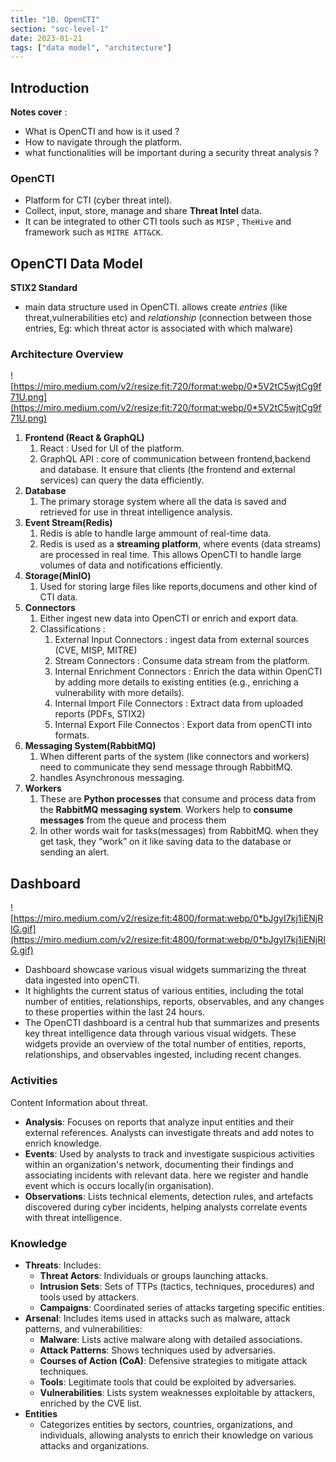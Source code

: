 ```yaml
---
title: "10. OpenCTI"
section: "soc-level-1"
date: 2023-01-21
tags: ["data model", "architecture"]
---
```


## Introduction

**Notes cover** :

- What is OpenCTI and how is it used ?
- How to navigate through the platform.
- what functionalities will be important during a security threat analysis ?

### OpenCTI

- Platform for CTI (cyber threat intel).
- Collect, input, store, manage and share **Threat Intel** data.
- It can be integrated to other CTI tools such as `MISP` , `TheHive` and framework such as `MITRE ATT&CK`.

## OpenCTI Data Model

**STIX2 Standard**

- main data structure used in OpenCTI. allows create _entries_ (like threat,vulnerabilities etc) and _relationship_ (connection between those entries, Eg: which threat actor is associated with which malware)

### Architecture Overview

![https://miro.medium.com/v2/resize:fit:720/format:webp/0*5V2tC5wjtCg9f71U.png](https://miro.medium.com/v2/resize:fit:720/format:webp/0*5V2tC5wjtCg9f71U.png)

1. **Frontend (React & GraphQL)**
    1. React : Used for UI of the platform.
    2. GraphQL API : core of communication between frontend,backend and database. It ensure that clients (the frontend and external services) can query the data efficiently.
2. **Database**
    1. The primary storage system where all the data is saved and retrieved for use in threat intelligence analysis.
3. **Event Stream(Redis)**
    1. Redis is able to handle large ammount of real-time data.
    2. Redis is used as a **streaming platform**, where events (data streams) are processed in real time. This allows OpenCTI to handle large volumes of data and notifications efficiently.
4. **Storage(MinIO)**
    1. Used for storing large files like reports,documens and other kind of CTI data.
5. **Connectors**
    1. Either ingest new data into OpenCTI or enrich and export data.
    2. Classifications :
        1. External Input Connectors : ingest data from external sources (CVE, MISP, MITRE)
        2. Stream Connectors : Consume data stream from the platform.
        3. Internal Enrichment Connectors : Enrich the data within OpenCTI by adding more details to existing entities (e.g., enriching a vulnerability with more details).
        4. Internal Import File Connectors : Extract data from uploaded reports (PDFs, STIX2)
        5. Internal Export File Connectos : Export data from openCTI into formats.
6. **Messaging System(RabbitMQ)**
    1. When different parts of the system (like connectors and workers) need to communicate they send message through RabbitMQ.
    2. handles Asynchronous messaging.
7. **Workers**
    1. These are **Python processes** that consume and process data from the **RabbitMQ messaging system**. Workers help to **consume messages** from the queue and process them
    2. In other words wait for tasks(messages) from RabbitMQ. when they get task, they “work” on it like saving data to the database or sending an alert.

## Dashboard

![https://miro.medium.com/v2/resize:fit:4800/format:webp/0*bJgyI7kj1iENjRIG.gif](https://miro.medium.com/v2/resize:fit:4800/format:webp/0*bJgyI7kj1iENjRIG.gif)

- Dashboard showcase various visual widgets summarizing the threat data ingested into openCTI.
- It highlights the current status of various entities, including the total number of entities, relationships, reports, observables, and any changes to these properties within the last 24 hours.
- The OpenCTI dashboard is a central hub that summarizes and presents key threat intelligence data through various visual widgets. These widgets provide an overview of the total number of entities, reports, relationships, and observables ingested, including recent changes.

### Activities

Content Information about threat.

- **Analysis**: Focuses on reports that analyze input entities and their external references. Analysts can investigate threats and add notes to enrich knowledge.
- **Events**: Used by analysts to track and investigate suspicious activities within an organization's network, documenting their findings and associating incidents with relevant data. here we register and handle event which is occurs locally(in organisation).
- **Observations**: Lists technical elements, detection rules, and artefacts discovered during cyber incidents, helping analysts correlate events with threat intelligence.

### Knowledge

- **Threats**: Includes:
    - **Threat Actors**: Individuals or groups launching attacks.
    - **Intrusion Sets**: Sets of TTPs (tactics, techniques, procedures) and tools used by attackers.
    - **Campaigns**: Coordinated series of attacks targeting specific entities.
- **Arsenal**: Includes items used in attacks such as malware, attack patterns, and vulnerabilities:
    - **Malware**: Lists active malware along with detailed associations.
    - **Attack Patterns**: Shows techniques used by adversaries.
    - **Courses of Action (CoA)**: Defensive strategies to mitigate attack techniques.
    - **Tools**: Legitimate tools that could be exploited by adversaries.
    - **Vulnerabilities**: Lists system weaknesses exploitable by attackers, enriched by the CVE list.
- **Entities**
    - Categorizes entities by sectors, countries, organizations, and individuals, allowing analysts to enrich their knowledge on various attacks and organizations.